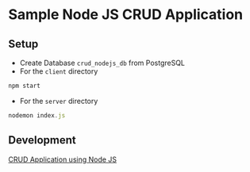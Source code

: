 # Sample Node JS CRUD Application

## Setup
- Create Database ```crud_nodejs_db``` from PostgreSQL
- For the ```client``` directory

```js
npm start
```
- For the ```server``` directory

```js
nodemon index.js
```
## Development
[CRUD Application using Node JS](https://youtube.com/playlist?list=PLNKj2WQC8KzKlW7myP_QNiqOeutaZuLUD)
